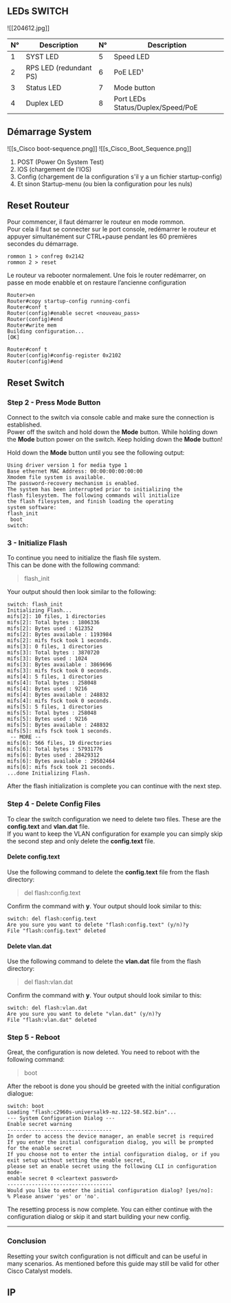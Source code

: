 ## LEDs SWITCH

![[204612.jpg]]

| N°  | Description            | N°  | Description                       |
| --- | ---------------------- | --- | --------------------------------- |
| 1   | SYST LED               | 5   | Speed LED                         |
| 2   | RPS LED (redundant PS) | 6   | PoE LED¹                          |
| 3   | Status LED             | 7   | Mode button                       |
| 4   | Duplex LED             | 8   | Port LEDs Status/Duplex/Speed/PoE |

## Démarrage System

![[s_Cisco boot-sequence.png]]
![[s_Cisco_Boot_Sequence.png]]
1. POST (Power On System Test)
2. IOS (chargement de l'IOS)
3. Config (chargement de la configuration s'il y a un fichier startup-config)
4. Et sinon Startup-menu (ou bien la configuration pour les nuls)

## Reset Routeur

Pour commencer, il faut démarrer le routeur en mode rommon.  
Pour cela il faut se connecter sur le port console, redémarrer le routeur et appuyer simultanément sur CTRL+pause pendant les 60 premières secondes du démarrage.


```
rommon 1 > confreg 0x2142
rommon 2 > reset
```


Le routeur va rebooter normalement.
Une fois le router redémarrer, on passe en mode enabble et on restaure l’ancienne configuration


```
Router>en
Router#copy startup-config running-confi
Router#conf t
Router(config)#enable secret <nouveau_pass>
Router(config)#end
Router#write mem
Building configuration...
[OK]
```



```
Router#conf t
Router(config)#config-register 0x2102
Router(config)#end
```


## Reset Switch

### Step 2 - Press Mode Button

Connect to the switch via console cable and make sure the connection is established.  
Power off the switch and hold down the **Mode** button. While holding down the **Mode** button power on the switch. Keep holding down the **Mode** button!

Hold down the **Mode** button until you see the following output:

```console
Using driver version 1 for media type 1
Base ethernet MAC Address: 00:00:00:00:00:00
Xmodem file system is available.
The password-recovery mechanism is enabled.
The system has been interrupted prior to initializing the
flash filesystem. The following commands will initialize
the flash filesystem, and finish loading the operating
system software:
flash_init
 boot
switch:
```

### 3 - Initialize Flash

To continue you need to initialize the flash file system.  
This can be done with the following command:

> flash_init

Your output should then look similar to the following:

```console
switch: flash_init
Initializing Flash...
mifs[2]: 10 files, 1 directories
mifs[2]: Total bytes : 1806336
mifs[2]: Bytes used : 612352
mifs[2]: Bytes available : 1193984
mifs[2]: mifs fsck took 1 seconds.
mifs[3]: 0 files, 1 directories
mifs[3]: Total bytes : 3870720
mifs[3]: Bytes used : 1024
mifs[3]: Bytes available : 3869696
mifs[3]: mifs fsck took 0 seconds.
mifs[4]: 5 files, 1 directories
mifs[4]: Total bytes : 258048
mifs[4]: Bytes used : 9216
mifs[4]: Bytes available : 248832
mifs[4]: mifs fsck took 0 seconds.
mifs[5]: 5 files, 1 directories
mifs[5]: Total bytes : 258048
mifs[5]: Bytes used : 9216
mifs[5]: Bytes available : 248832
mifs[5]: mifs fsck took 1 seconds.
 -- MORE --
mifs[6]: 566 files, 19 directories
mifs[6]: Total bytes : 57931776
mifs[6]: Bytes used : 28429312
mifs[6]: Bytes available : 29502464
mifs[6]: mifs fsck took 21 seconds.
...done Initializing Flash.
```

After the flash initialization is complete you can continue with the next step.

### Step 4 - Delete Config Files

To clear the switch configuration we need to delete two files. These are the **config.text** and **vlan.dat** file.  
If you want to keep the VLAN configuration for example you can simply skip the second step and only delete the **config.text** file.

#### Delete config.text

Use the following command to delete the **config.text** file from the flash directory:

> del flash:config.text

Confirm the command with **y**. Your output should look similar to this:

```console
switch: del flash:config.text
Are you sure you want to delete "flash:config.text" (y/n)?y
File "flash:config.text" deleted
```

#### Delete vlan.dat

Use the following command to delete the **vlan.dat** file from the flash directory:

> del flash:vlan.dat

Confirm the command with **y**. Your output should look similar to this:

```console
switch: del flash:vlan.dat
Are you sure you want to delete "vlan.dat" (y/n)?y
File "flash:vlan.dat" deleted
```

### Step 5 - Reboot

Great, the configuration is now deleted. You need to reboot with the following command:

> boot

After the reboot is done you should be greeted with the initial configuration dialogue:

```console
switch: boot
Loading "flash:c2960s-universalk9-mz.122-58.SE2.bin"...
--- System Configuration Dialog ---
Enable secret warning
----------------------------------
In order to access the device manager, an enable secret is required
If you enter the initial configuration dialog, you will be prompted for the enable secret
If you choose not to enter the intial configuration dialog, or if you exit setup without setting the enable secret,
please set an enable secret using the following CLI in configuration mode-
enable secret 0 <cleartext password>
----------------------------------
Would you like to enter the initial configuration dialog? [yes/no]:
% Please answer 'yes' or 'no'.
```

The resetting process is now complete. You can either continue with the configuration dialog or skip it and start building your new config.

---

### Conclusion

Resetting your switch configuration is not difficult and can be useful in many scenarios. As mentioned before this guide may still be valid for other Cisco Catalyst models.

## IP

